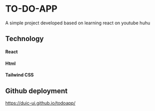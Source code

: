 # TO-DO-APP
A simple project developed based on learning react on youtube huhu

## Technology
#### React
#### Html
#### Tailwind CSS

## Github deployment
https://duic-ui.github.io/todoapp/

